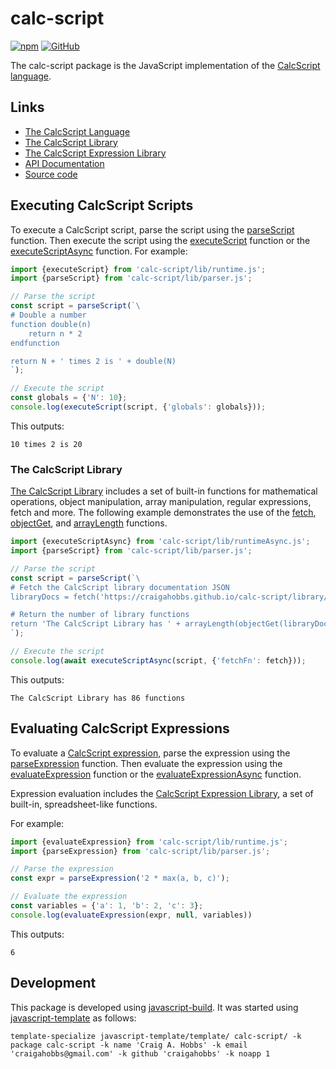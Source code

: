 # calc-script

[![npm](https://img.shields.io/npm/v/calc-script)](https://www.npmjs.com/package/calc-script)
[![GitHub](https://img.shields.io/github/license/craigahobbs/calc-script)](https://github.com/craigahobbs/calc-script/blob/main/LICENSE)

The calc-script package is the JavaScript implementation of the
[CalcScript language](https://craigahobbs.github.io/calc-script/language/).


## Links

- [The CalcScript Language](https://craigahobbs.github.io/calc-script/language/)
- [The CalcScript Library](https://craigahobbs.github.io/calc-script/library/)
- [The CalcScript Expression Library](https://craigahobbs.github.io/calc-script/library/expression.html)
- [API Documentation](https://craigahobbs.github.io/calc-script/)
- [Source code](https://github.com/craigahobbs/calc-script)


## Executing CalcScript Scripts

To execute a CalcScript script, parse the script using the
[parseScript](https://craigahobbs.github.io/calc-script/module-lib_parser.html#.parseScript)
function. Then execute the script using the
[executeScript](https://craigahobbs.github.io/calc-script/module-lib_runtime.html#.executeScript)
function or the
[executeScriptAsync](https://craigahobbs.github.io/calc-script/module-lib_runtimeAsync.html#.executeScriptAsync)
function. For example:

~~~ javascript
import {executeScript} from 'calc-script/lib/runtime.js';
import {parseScript} from 'calc-script/lib/parser.js';

// Parse the script
const script = parseScript(`\
# Double a number
function double(n)
    return n * 2
endfunction

return N + ' times 2 is ' + double(N)
`);

// Execute the script
const globals = {'N': 10};
console.log(executeScript(script, {'globals': globals}));
~~~

This outputs:

~~~
10 times 2 is 20
~~~


### The CalcScript Library

[The CalcScript Library](https://craigahobbs.github.io/calc-script/library/)
includes a set of built-in functions for mathematical operations, object manipulation, array
manipulation, regular expressions,
fetch
and more. The following example demonstrates the use of the
[fetch](https://craigahobbs.github.io/calc-script/library/#var.vName='fetch'),
[objectGet](https://craigahobbs.github.io/calc-script/library/#var.vName='objectGet'), and
[arrayLength](https://craigahobbs.github.io/calc-script/library/#var.vName='arrayLength') functions.

~~~ javascript
import {executeScriptAsync} from 'calc-script/lib/runtimeAsync.js';
import {parseScript} from 'calc-script/lib/parser.js';

// Parse the script
const script = parseScript(`\
# Fetch the CalcScript library documentation JSON
libraryDocs = fetch('https://craigahobbs.github.io/calc-script/library/library.json')

# Return the number of library functions
return 'The CalcScript Library has ' + arrayLength(objectGet(libraryDocs, 'functions')) + ' functions'
`);

// Execute the script
console.log(await executeScriptAsync(script, {'fetchFn': fetch}));
~~~

This outputs:

~~~
The CalcScript Library has 86 functions
~~~


## Evaluating CalcScript Expressions

To evaluate a
[CalcScript expression](https://craigahobbs.github.io/calc-script/language/#expressions),
parse the expression using the
[parseExpression](https://craigahobbs.github.io/calc-script/module-lib_parser.html#.parseExpression)
function. Then evaluate the expression using the
[evaluateExpression](https://craigahobbs.github.io/calc-script/module-lib_runtime.html#.evaluateExpression)
function or the
[evaluateExpressionAsync](https://craigahobbs.github.io/calc-script/module-lib_runtimeAsync.html#.evaluateExpressionAsync)
function.

Expression evaluation includes the
[CalcScript Expression Library](https://craigahobbs.github.io/calc-script/library/expression.html),
a set of built-in, spreadsheet-like functions.

For example:

~~~ javascript
import {evaluateExpression} from 'calc-script/lib/runtime.js';
import {parseExpression} from 'calc-script/lib/parser.js';

// Parse the expression
const expr = parseExpression('2 * max(a, b, c)');

// Evaluate the expression
const variables = {'a': 1, 'b': 2, 'c': 3};
console.log(evaluateExpression(expr, null, variables))
~~~

This outputs:

~~~
6
~~~


## Development

This package is developed using [javascript-build](https://github.com/craigahobbs/javascript-build#readme).
It was started using [javascript-template](https://github.com/craigahobbs/javascript-template#readme) as follows:

~~~
template-specialize javascript-template/template/ calc-script/ -k package calc-script -k name 'Craig A. Hobbs' -k email 'craigahobbs@gmail.com' -k github 'craigahobbs' -k noapp 1
~~~
